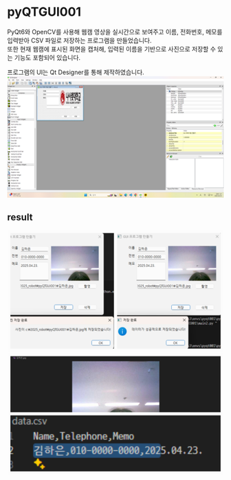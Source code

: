 # pyQTGUI001
PyQt6와 OpenCV를 사용해 웹캠 영상을 실시간으로 보여주고 이름, 전화번호, 메모를 입력받아 CSV 파일로 저장하는 프로그램을 만들었습니다.<br>
또한 현재 웹캠에 표시된 화면을 캡처해, 입력된 이름을 기반으로 사진으로 저장할 수 있는 기능도 포함되어 있습니다.

프로그램의 UI는 Qt Designer를 통해 제작하였습니다.
![qtUI](https://github.com/haeun0908/pyQTGUI001/blob/main/images/qtUI.png)

## result
![result1](https://github.com/haeun0908/pyQTGUI001/blob/main/images/result1.jpg)
![result2](https://github.com/haeun0908/pyQTGUI001/blob/main/images/result2.jpg)
